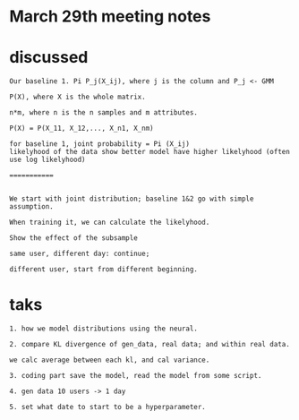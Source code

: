 # March 29th meeting notes

# discussed

    Our baseline 1. Pi P_j(X_ij), where j is the column and P_j <- GMM
    
    P(X), where X is the whole matrix.

    n*m, where n is the n samples and m attributes.

    P(X) = P(X_11, X_12,..., X_n1, X_nm)

    for baseline 1, joint probability = Pi (X_ij)
    likelyhood of the data show better model have higher likelyhood (often use log likelyhood)

    ===========


    We start with joint distribution; baseline 1&2 go with simple assumption.
    
    When training it, we can calculate the likelyhood.

    Show the effect of the subsample

    same user, different day: continue;

    different user, start from different beginning.

# taks

    1. how we model distributions using the neural.

    2. compare KL divergence of gen_data, real data; and within real data.
    
    we calc average between each kl, and cal variance.

    3. coding part save the model, read the model from some script.

    4. gen data 10 users -> 1 day

    5. set what date to start to be a hyperparameter.